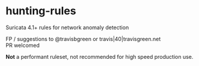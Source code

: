 # hunting-rules
Suricata 4.1+ rules for network anomaly detection

FP / suggestions to @travisbgreen or travis|40|travisgreen.net  
PR welcomed

**Not** a performant ruleset, not recommended for high speed production use.

